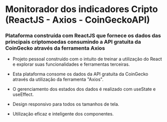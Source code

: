 # Monitorador dos indicadores Cripto (ReactJS - Axios - CoinGeckoAPI)
### Plataforma construída com ReactJS que fornece os dados das principais criptomoedas consumindo a API gratuita da CoinGecko através da ferramenta Axios

- Projeto pessoal construído com o intuito de treinar a utilização do React e explorar suas funcionalidades e ferramentas terceiras.

- Esta plataforma consome os dados da API gratuita da CoinGecko através da utilização da ferramenta "Axios".

- O gerenciamento dos estados dos dados é realizado com useState e useEffect.

- Design responsivo para todos os tamanhos de tela.

- Utilização eficaz e inteligente dos componentes.
